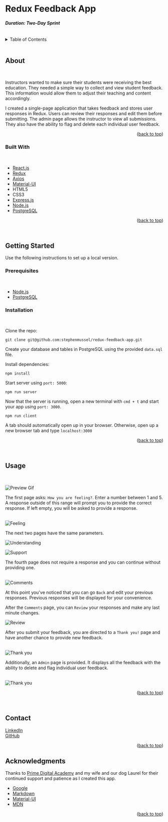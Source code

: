 # Redux Feedback App



#### _Duration: Two-Day Sprint_
<br />


<!-- TABLE OF CONTENTS -->
<details>
  <summary>Table of Contents</summary>
  <ol>
    <li>
      <a href="#about">About</a>
      <ul>
        <li><a href="#built-with">Built With</a></li>
      </ul>
    </li>
    <li>
      <a href="#getting-started">Getting Started</a>
      <ul>
        <li><a href="#prerequisites">Prerequisites</a></li>
        <li><a href="#installation">Installation</a></li>
      </ul>
    </li>
    <li><a href="#usage">Usage</a></li>
    <li><a href="#contact">Contact</a></li>
    <li><a href="#acknowledgments">Acknowledgments</a></li>
  </ol>
</details>
<br />


<!-- ABOUT THE PROJECT -->
## About
<br />


Instructors wanted to make sure their students were receiving the best education. They needed a simple way to collect and view student feedback. This information would allow them to adjust their teaching and content accordingly.

I created a single-page application that takes feedback and stores user responses in Redux. Users can review their responses and edit them  before submitting. The admin page allows the instructor to view all submissions. They also have the ability to flag and delete each individual user feedback.

<p align="right">(<a href="#top">back to top</a>)</p>

### Built With
<br />

* [React.js](https://reactjs.org/)
* [Redux](http://redux.js.org)
* [Axios](http://npmjs.com/package/axios)
* [Material-UI](https://mui.com/)
* HTML5
* CSS3
* [Express.js](http://expressjs.com)
* [Node.js](https://nodejs.org/en)
* [PostgreSQL](https://postgresgl.org)

<p align="right">(<a href="#top">back to top</a>)</p>
<br />


<!-- GETTING STARTED -->
## Getting Started

Use the following instructions to set up a local version.

### Prerequisites
<br />

- [Node.js](http://node.js.org/en)
- [PostgreSQL](http://postgresql.org)

### Installation
<br />

Clone the repo:
  ```
  git clone git@github.com:stephenmussel/redux-feedback-app.git
  ```

Create your database and tables in PostgreSQL using the provided `data.sql` file.

Install dependencies:

  ```
  npm install
  ```

Start server using `port: 5000`:

  ```
  npm run server
  ```

Now that the server is running, open a new terminal with `cmd + t` and start your app using `port: 3000`.

```
npm run client
```

A tab should automatically open up in your browser. Otherwise, open up a new browser tab and type `localhost:3000` 


<p align="right">(<a href="#top">back to top</a>)</p>
<br />


<!-- USAGE EXAMPLES -->
## Usage
<br />  


![Preview Gif](/public/images/redux-feedback-app.gif)
<br />

The first page asks: `How you are feeling?`. Enter a number between 1 and 5. A response outside of this range will prompt you to provide the correct response. If left empty, you will be asked to provide a response.  
<br />  

![Feeling](/public/images/pageOne.jpg)
<br />

The next two pages have the same parameters. 
<br /> 

![Understanding](/public/images/pageTwo.jpg)
<br />  

![Support](/public/images/pageThree.jpg)
<br />

The fourth page does not require a response and you can continue without providing one.  
<br />

![Comments](/public/images/pageFour.jpg)
<br />

At this point you've noticed that you can go `Back` and edit your previous responses. Previous responses will be displayed for your convenience.
<br />

After the `Comments` page, you can `Review` your responses and make any last minute changes.
<br />

![Review](/public/images/pageFive.jpg)
<br />

After you submit your feedback, you are directed to a `Thank you!` page and have another chance to provide new feedback.  
<br />

![Thank you](/public/images/pageSix.jpg)
<br />  

Additionally, an `Admin` page is provided. It displays all the feedback with the ability to delete and flag individual user feedback.  
<br />

![Thank you](/public/images/admin-preview.gif)
<br /> 

<p align="right">(<a href="#top">back to top</a>)</p>
<br />


<!-- CONTACT -->
## Contact  

[LinkedIn](https://www.linkedin.com/in/phaydara-vongsavanthong/)  
[GitHub](https://github.com/stephenmussel)  

<p align="right">(<a href="#top">back to top</a>)</p>



<!-- ACKNOWLEDGMENTS -->
## Acknowledgments

Thanks to [Prime Digital Academy](http://primeacademy.io) and my wife and our dog Laurel for their continued support and patience as I created this app.

* [Google](http://www.google.com)
* [Markdown](https://www.markdownguide.org/basic-syntax/)
* [Material-UI](https://mui.com/)
* [MDN](https://developer.mozilla.org/en-US/)

<!-- 
* [GitHub Emoji Cheat Sheet](https://www.webpagefx.com/tools/emoji-cheat-sheet)
* [Malven's Flexbox Cheatsheet](https://flexbox.malven.co/)
* [Malven's Grid Cheatsheet](https://grid.malven.co/)
* [Img Shields](https://shields.io)
* [GitHub Pages](https://pages.github.com)
* [Font Awesome](https://fontawesome.com)
* [React Icons](https://react-icons.github.io/react-icons/search)
-->

<p align="right">(<a href="#top">back to top</a>)</p>
<br />


<!-- MARKDOWN LINKS & IMAGES -->
<!-- https://www.markdownguide.org/basic-syntax/#reference-style-links -->
<!-- 
[contributors-shield]: https://img.shields.io/github/contributors/othneildrew/Best-README-Template.svg?style=for-the-badge
[contributors-url]: https://github.com/othneildrew/Best-README-Template/graphs/contributors
[forks-shield]: https://img.shields.io/github/forks/othneildrew/Best-README-Template.svg?style=for-the-badge
[forks-url]: https://github.com/othneildrew/Best-README-Template/network/members
[stars-shield]: https://img.shields.io/github/stars/othneildrew/Best-README-Template.svg?style=for-the-badge
[stars-url]: https://github.com/othneildrew/Best-README-Template/stargazers
[issues-shield]: https://img.shields.io/github/issues/othneildrew/Best-README-Template.svg?style=for-the-badge
[issues-url]: https://github.com/othneildrew/Best-README-Template/issues
[license-shield]: https://img.shields.io/github/license/othneildrew/Best-README-Template.svg?style=for-the-badge
[license-url]: https://github.com/othneildrew/Best-README-Template/blob/master/LICENSE.txt
[linkedin-shield]: https://img.shields.io/badge/-LinkedIn-black.svg?style=for-the-badge&logo=linkedin&colorB=555
[linkedin-url]: https://linkedin.com/in/othneildrew
[product-screenshot]: images/screenshot.png
-->